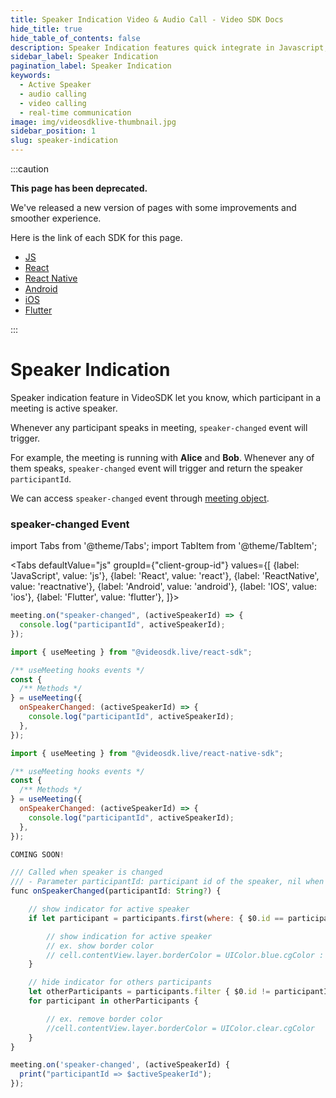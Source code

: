 ```yaml
---
title: Speaker Indication Video & Audio Call - Video SDK Docs
hide_title: true
hide_table_of_contents: false
description: Speaker Indication features quick integrate in Javascript, React JS, Android, IOS, React Native, Flutter with Video SDK to add live video & audio conferencing to your applications.
sidebar_label: Speaker Indication
pagination_label: Speaker Indication
keywords:
  - Active Speaker
  - audio calling
  - video calling
  - real-time communication
image: img/videosdklive-thumbnail.jpg
sidebar_position: 1
slug: speaker-indication
---
```


:::caution

**This page has been deprecated.**

We've released a new version of pages with some improvements and smoother experience.

Here is the link of each SDK for this page.

- [JS](/javascript/guide/video-and-audio-calling-api-sdk/features/speaker-indication)
- [React](/react/guide/video-and-audio-calling-api-sdk/handling-media/active-speaker-indication)
- [React Native](/react-native/guide/video-and-audio-calling-api-sdk/handling-media/active-speaker-indication)
- [Android](/android/guide/video-and-audio-calling-api-sdk/handling-media/active-speaker-indication)
- [iOS](/ios/guide/video-and-audio-calling-api-sdk/features/speaker-indication)
- [Flutter](/flutter/guide/video-and-audio-calling-api-sdk/handling-media/active-speaker-indication)

:::

# Speaker Indication

Speaker indication feature in VideoSDK let you know, which participant in a meeting is active speaker.

Whenever any participant speaks in meeting, `speaker-changed` event will trigger.

For example, the meeting is running with **Alice** and **Bob**. Whenever any of them speaks, `speaker-changed` event will trigger and return the speaker `participantId`.

We can access `speaker-changed` event through [meeting object](/docs/guide/video-and-audio-calling-api-sdk/features/start-join-meeting#2-initialization).

### speaker-changed Event

import Tabs from '@theme/Tabs';
import TabItem from '@theme/TabItem';

<Tabs
defaultValue="js"
groupId={"client-group-id"}
values={[
{label: 'JavaScript', value: 'js'},
{label: 'React', value: 'react'},
{label: 'ReactNative', value: 'reactnative'},
{label: 'Android', value: 'android'},
{label: 'IOS', value: 'ios'},
{label: 'Flutter', value: 'flutter'},
]}>
<TabItem value="js">

```js
meeting.on("speaker-changed", (activeSpeakerId) => {
  console.log("participantId", activeSpeakerId);
});
```

</TabItem>
<TabItem value="react">

```js
import { useMeeting } from "@videosdk.live/react-sdk";

/** useMeeting hooks events */
const {
  /** Methods */
} = useMeeting({
  onSpeakerChanged: (activeSpeakerId) => {
    console.log("participantId", activeSpeakerId);
  },
});
```

</TabItem>
<TabItem value="reactnative">

```js
import { useMeeting } from "@videosdk.live/react-native-sdk";

/** useMeeting hooks events */
const {
  /** Methods */
} = useMeeting({
  onSpeakerChanged: (activeSpeakerId) => {
    console.log("participantId", activeSpeakerId);
  },
});
```

</TabItem>
<TabItem value="android">

```js
COMING SOON!
```

</TabItem>
<TabItem value="ios">

```js
/// Called when speaker is changed
/// - Parameter participantId: participant id of the speaker, nil when no one is speaking.
func onSpeakerChanged(participantId: String?) {

    // show indicator for active speaker
    if let participant = participants.first(where: { $0.id == participantId }),

        // show indication for active speaker
        // ex. show border color
        // cell.contentView.layer.borderColor = UIColor.blue.cgColor : UIColor.clear.cgColor
    }

    // hide indicator for others participants
    let otherParticipants = participants.filter { $0.id != participantId }
    for participant in otherParticipants {

        // ex. remove border color
        //cell.contentView.layer.borderColor = UIColor.clear.cgColor
    }
}
```

</TabItem>
<TabItem value="flutter">

```js
meeting.on('speaker-changed', (activeSpeakerId) {
  print("participantId => $activeSpeakerId");
});

```

</TabItem>
</Tabs>

